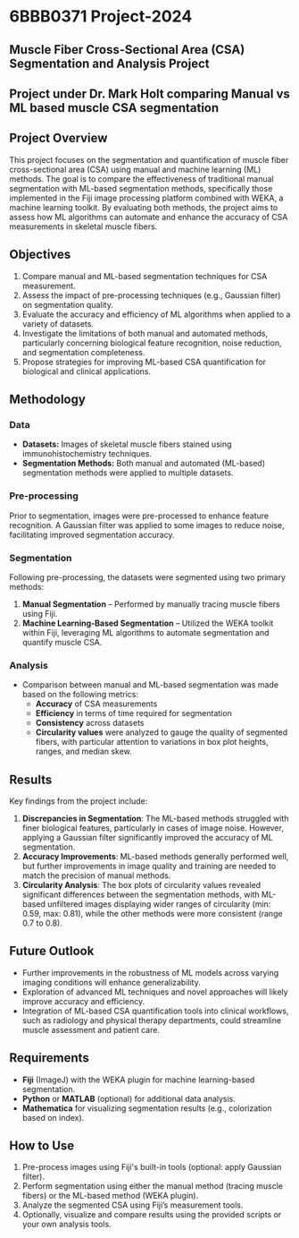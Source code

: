 # 6BBB0371 Project-2024
## **Muscle Fiber Cross-Sectional Area (CSA) Segmentation and Analysis Project**
## Project under Dr. Mark Holt comparing Manual vs ML based muscle CSA segmentation


## Project Overview

This project focuses on the segmentation and quantification of muscle fiber cross-sectional area (CSA) using manual and machine learning (ML) methods. The goal is to compare the effectiveness of traditional manual segmentation with ML-based segmentation methods, specifically those implemented in the Fiji image processing platform combined with WEKA, a machine learning toolkit. By evaluating both methods, the project aims to assess how ML algorithms can automate and enhance the accuracy of CSA measurements in skeletal muscle fibers.

## Objectives
1. Compare manual and ML-based segmentation techniques for CSA measurement.
2. Assess the impact of pre-processing techniques (e.g., Gaussian filter) on segmentation quality.
3. Evaluate the accuracy and efficiency of ML algorithms when applied to a variety of datasets.
4. Investigate the limitations of both manual and automated methods, particularly concerning biological feature recognition, noise reduction, and segmentation completeness.
5. Propose strategies for improving ML-based CSA quantification for biological and clinical applications.

## Methodology

### Data
- **Datasets:** Images of skeletal muscle fibers stained using immunohistochemistry techniques.
- **Segmentation Methods:** Both manual and automated (ML-based) segmentation methods were applied to multiple datasets.

### Pre-processing
Prior to segmentation, images were pre-processed to enhance feature recognition. A Gaussian filter was applied to some images to reduce noise, facilitating improved segmentation accuracy.

### Segmentation
Following pre-processing, the datasets were segmented using two primary methods:
1. **Manual Segmentation** – Performed by manually tracing muscle fibers using Fiji.
2. **Machine Learning-Based Segmentation** – Utilized the WEKA toolkit within Fiji, leveraging ML algorithms to automate segmentation and quantify muscle CSA.

### Analysis
- Comparison between manual and ML-based segmentation was made based on the following metrics:
  - **Accuracy** of CSA measurements
  - **Efficiency** in terms of time required for segmentation
  - **Consistency** across datasets
  - **Circularity values** were analyzed to gauge the quality of segmented fibers, with particular attention to variations in box plot heights, ranges, and median skew.

## Results
Key findings from the project include:
1. **Discrepancies in Segmentation**: The ML-based methods struggled with finer biological features, particularly in cases of image noise. However, applying a Gaussian filter significantly improved the accuracy of ML segmentation.
2. **Accuracy Improvements**: ML-based methods generally performed well, but further improvements in image quality and training are needed to match the precision of manual methods.
3. **Circularity Analysis**: The box plots of circularity values revealed significant differences between the segmentation methods, with ML-based unfiltered images displaying wider ranges of circularity (min: 0.59, max: 0.81), while the other methods were more consistent (range 0.7 to 0.8).

## Future Outlook
- Further improvements in the robustness of ML models across varying imaging conditions will enhance generalizability.
- Exploration of advanced ML techniques and novel approaches will likely improve accuracy and efficiency.
- Integration of ML-based CSA quantification tools into clinical workflows, such as radiology and physical therapy departments, could streamline muscle assessment and patient care.

## Requirements

- **Fiji** (ImageJ) with the WEKA plugin for machine learning-based segmentation.
- **Python** or **MATLAB** (optional) for additional data analysis.
- **Mathematica** for visualizing segmentation results (e.g., colorization based on index).

## How to Use

1. Pre-process images using Fiji's built-in tools (optional: apply Gaussian filter).
2. Perform segmentation using either the manual method (tracing muscle fibers) or the ML-based method (WEKA plugin).
3. Analyze the segmented CSA using Fiji’s measurement tools.
4. Optionally, visualize and compare results using the provided scripts or your own analysis tools.


